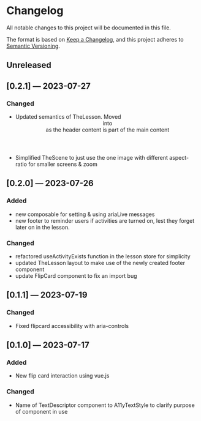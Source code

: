 # Changelog

All notable changes to this project will be documented in this file.

The format is based on [Keep a Changelog](https://keepachangelog.com/en/1.0.0/),
and this project adheres to [Semantic Versioning](https://semver.org/spec/v2.0.0.html).

## Unreleased

## [0.2.1] — 2023-07-27

### Changed
- Updated semantics of TheLesson. Moved <header> into <main> as the header content is part of the main content
- Simplified TheScene to just use the one image with different aspect-ratio for smaller screens & zoom

## [0.2.0] — 2023-07-26

### Added
- new composable for setting & using ariaLive messages
- new footer to reminder users if activities are turned on, lest they forget later on in the lesson.

### Changed
- refactored useActivityExists function in the lesson store for simplicity
- updated TheLesson layout to make use of the newly created footer component
- update FlipCard component to fix an import bug

## [0.1.1] — 2023-07-19

### Changed
- Fixed flipcard accessibility with aria-controls

## [0.1.0] — 2023-07-17

### Added
- New flip card interaction using vue.js

### Changed
- Name of TextDescriptor component to A11yTextStyle to clarify purpose of component in use